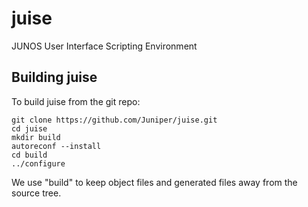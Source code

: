 juise
=====

JUNOS User Interface Scripting Environment


Building juise
----------------

To build juise from the git repo:

    git clone https://github.com/Juniper/juise.git
    cd juise
    mkdir build
    autoreconf --install
    cd build
    ../configure

We use "build" to keep object files and generated files away from the
source tree.
